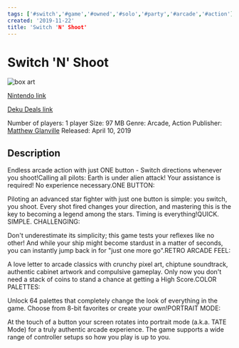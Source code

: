 ```yaml
---
tags: ['#switch','#game','#owned','#solo','#party','#arcade','#action']
created: '2019-11-22'
title: 'Switch 'N' Shoot'
---
```

# Switch 'N' Shoot

![box art](https://assets.nintendo.com/image/upload/c_pad,f_auto,h_613,q_auto,w_1089/ncom/en_US/games/switch/s/switch-n-shoot-switch/hero?v=2021042919)

[Nintendo link](https://www.nintendo.com/games/detail/switch-n-shoot-switch/)

[Deku Deals link](https://www.dekudeals.com/items/switch-n-shoot)

Number of players: 1 player
Size: 97 MB
Genre: Arcade, Action
Publisher: [Matthew Glanville](https://www.dekudeals.com/games?include[collection]=true&filter[publisher]=Matthew+Glanville)
Released: April 10, 2019

## Description

Endless arcade action with just ONE button - Switch directions whenever you shoot!Calling all pilots: Earth is under alien attack! Your assistance is required! No experience necessary.ONE BUTTON:

Piloting an advanced star fighter with just one button is simple: you switch, you shoot. Every shot fired changes your direction, and mastering this is the key to becoming a legend among the stars. Timing is everything!QUICK. SIMPLE. CHALLENGING:

Don't underestimate its simplicity; this game tests your reflexes like no other! And while your ship might become stardust in a matter of seconds, you can instantly jump back in for "just one more go".RETRO ARCADE FEEL:

A love letter to arcade classics with crunchy pixel art, chiptune soundtrack, authentic cabinet artwork and compulsive gameplay. Only now you don't need a stack of coins to stand a chance at getting a High Score.COLOR PALETTES:

Unlock 64 palettes that completely change the look of everything in the game. Choose from 8-bit favorites or create your own!PORTRAIT MODE:

At the touch of a button your screen rotates into portrait mode (a.k.a. TATE Mode) for a truly authentic arcade experience. The game supports a wide range of controller setups so how you play is up to you.
